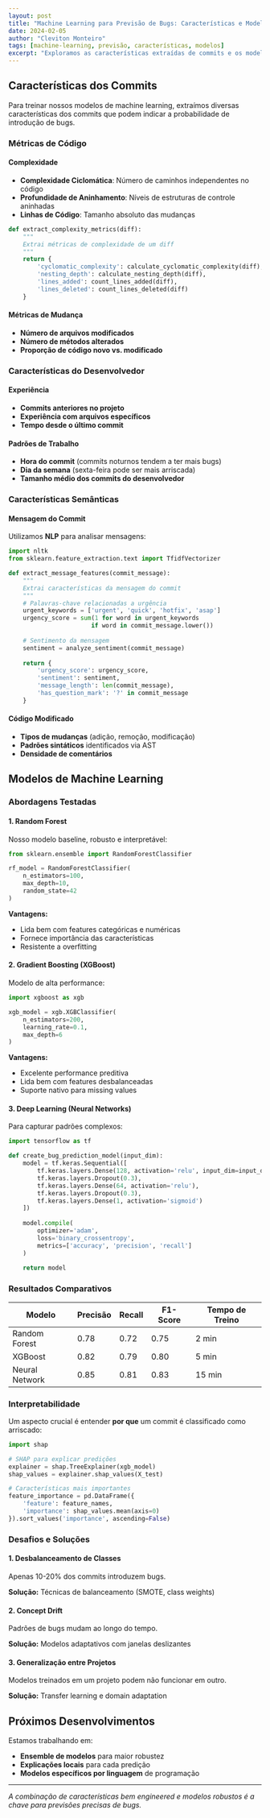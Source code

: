 ```yaml
---
layout: post
title: "Machine Learning para Previsão de Bugs: Características e Modelos"
date: 2024-02-05
author: "Cleviton Monteiro"
tags: [machine-learning, previsão, características, modelos]
excerpt: "Exploramos as características extraídas de commits e os modelos de machine learning utilizados para prever a introdução de bugs em software."
---
```


## Características dos Commits

Para treinar nossos modelos de machine learning, extraímos diversas características dos commits que podem indicar a probabilidade de introdução de bugs.

### Métricas de Código

#### Complexidade
- **Complexidade Ciclomática**: Número de caminhos independentes no código
- **Profundidade de Aninhamento**: Níveis de estruturas de controle aninhadas
- **Linhas de Código**: Tamanho absoluto das mudanças

```python
def extract_complexity_metrics(diff):
    """
    Extrai métricas de complexidade de um diff
    """
    return {
        'cyclomatic_complexity': calculate_cyclomatic_complexity(diff),
        'nesting_depth': calculate_nesting_depth(diff),
        'lines_added': count_lines_added(diff),
        'lines_deleted': count_lines_deleted(diff)
    }
```

#### Métricas de Mudança
- **Número de arquivos modificados**
- **Número de métodos alterados**
- **Proporção de código novo vs. modificado**

### Características do Desenvolvedor

#### Experiência
- **Commits anteriores no projeto**
- **Experiência com arquivos específicos**
- **Tempo desde o último commit**

#### Padrões de Trabalho
- **Hora do commit** (commits noturnos tendem a ter mais bugs)
- **Dia da semana** (sexta-feira pode ser mais arriscada)
- **Tamanho médio dos commits do desenvolvedor**

### Características Semânticas

#### Mensagem do Commit
Utilizamos **NLP** para analisar mensagens:

```python
import nltk
from sklearn.feature_extraction.text import TfidfVectorizer

def extract_message_features(commit_message):
    """
    Extrai características da mensagem do commit
    """
    # Palavras-chave relacionadas a urgência
    urgent_keywords = ['urgent', 'quick', 'hotfix', 'asap']
    urgency_score = sum(1 for word in urgent_keywords 
                       if word in commit_message.lower())
    
    # Sentimento da mensagem
    sentiment = analyze_sentiment(commit_message)
    
    return {
        'urgency_score': urgency_score,
        'sentiment': sentiment,
        'message_length': len(commit_message),
        'has_question_mark': '?' in commit_message
    }
```

#### Código Modificado
- **Tipos de mudanças** (adição, remoção, modificação)
- **Padrões sintáticos** identificados via AST
- **Densidade de comentários**

## Modelos de Machine Learning

### Abordagens Testadas

#### 1. Random Forest
Nosso modelo baseline, robusto e interpretável:

```python
from sklearn.ensemble import RandomForestClassifier

rf_model = RandomForestClassifier(
    n_estimators=100,
    max_depth=10,
    random_state=42
)
```

**Vantagens:**
- Lida bem com features categóricas e numéricas
- Fornece importância das características
- Resistente a overfitting

#### 2. Gradient Boosting (XGBoost)
Modelo de alta performance:

```python
import xgboost as xgb

xgb_model = xgb.XGBClassifier(
    n_estimators=200,
    learning_rate=0.1,
    max_depth=6
)
```

**Vantagens:**
- Excelente performance preditiva
- Lida bem com features desbalanceadas
- Suporte nativo para missing values

#### 3. Deep Learning (Neural Networks)
Para capturar padrões complexos:

```python
import tensorflow as tf

def create_bug_prediction_model(input_dim):
    model = tf.keras.Sequential([
        tf.keras.layers.Dense(128, activation='relu', input_dim=input_dim),
        tf.keras.layers.Dropout(0.3),
        tf.keras.layers.Dense(64, activation='relu'),
        tf.keras.layers.Dropout(0.3),
        tf.keras.layers.Dense(1, activation='sigmoid')
    ])
    
    model.compile(
        optimizer='adam',
        loss='binary_crossentropy',
        metrics=['accuracy', 'precision', 'recall']
    )
    
    return model
```

### Resultados Comparativos

| Modelo | Precisão | Recall | F1-Score | Tempo de Treino |
|--------|----------|---------|----------|-----------------|
| Random Forest | 0.78 | 0.72 | 0.75 | 2 min |
| XGBoost | 0.82 | 0.79 | 0.80 | 5 min |
| Neural Network | 0.85 | 0.81 | 0.83 | 15 min |

### Interpretabilidade

Um aspecto crucial é entender **por que** um commit é classificado como arriscado:

```python
import shap

# SHAP para explicar predições
explainer = shap.TreeExplainer(xgb_model)
shap_values = explainer.shap_values(X_test)

# Características mais importantes
feature_importance = pd.DataFrame({
    'feature': feature_names,
    'importance': shap_values.mean(axis=0)
}).sort_values('importance', ascending=False)
```

### Desafios e Soluções

#### 1. Desbalanceamento de Classes
Apenas 10-20% dos commits introduzem bugs.

**Solução:** Técnicas de balanceamento (SMOTE, class weights)

#### 2. Concept Drift
Padrões de bugs mudam ao longo do tempo.

**Solução:** Modelos adaptativos com janelas deslizantes

#### 3. Generalização entre Projetos
Modelos treinados em um projeto podem não funcionar em outro.

**Solução:** Transfer learning e domain adaptation

## Próximos Desenvolvimentos

Estamos trabalhando em:
- **Ensemble de modelos** para maior robustez
- **Explicações locais** para cada predição
- **Modelos específicos por linguagem** de programação

---

*A combinação de características bem engineered e modelos robustos é a chave para previsões precisas de bugs.*